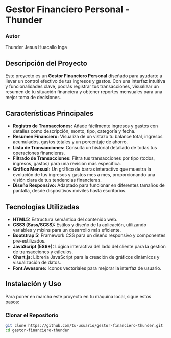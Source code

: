 # Gestor Financiero Personal - Thunder

### **Autor**
Thunder Jesus Huacallo Inga

## **Descripción del Proyecto**

Este proyecto es un **Gestor Financiero Personal** diseñado para ayudarte a llevar un control efectivo de tus ingresos y gastos. Con una interfaz intuitiva y funcionalidades clave, podrás registrar tus transacciones, visualizar un resumen de tu situación financiera y obtener reportes mensuales para una mejor toma de decisiones.

## **Características Principales**

*   **Registro de Transacciones:** Añade fácilmente ingresos y gastos con detalles como descripción, monto, tipo, categoría y fecha.
*   **Resumen Financiero:** Visualiza de un vistazo tu balance total, ingresos acumulados, gastos totales y un porcentaje de ahorro.
*   **Lista de Transacciones:** Consulta un historial detallado de todas tus operaciones financieras.
*   **Filtrado de Transacciones:** Filtra tus transacciones por tipo (todos, ingresos, gastos) para una revisión más específica.
*   **Gráfico Mensual:** Un gráfico de barras interactivo que muestra la evolución de tus ingresos y gastos mes a mes, proporcionando una visión clara de tus tendencias financieras.
*   **Diseño Responsivo:** Adaptado para funcionar en diferentes tamaños de pantalla, desde dispositivos móviles hasta escritorios.

## **Tecnologías Utilizadas**

*   **HTML5:** Estructura semántica del contenido web.
*   **CSS3 (Sass/SCSS):** Estilos y diseño de la aplicación, utilizando variables y mixins para un desarrollo más eficiente.
*   **Bootstrap 5:** Framework CSS para un diseño responsivo y componentes pre-estilizados.
*   **JavaScript (ES6+):** Lógica interactiva del lado del cliente para la gestión de transacciones y cálculos.
*   **Chart.js:** Librería JavaScript para la creación de gráficos dinámicos y visualización de datos.
*   **Font Awesome:** Iconos vectoriales para mejorar la interfaz de usuario.

## **Instalación y Uso**

Para poner en marcha este proyecto en tu máquina local, sigue estos pasos:

### **Clonar el Repositorio**

```bash
git clone https://github.com/tu-usuario/gestor-financiero-thunder.git
cd gestor-financiero-thunder
